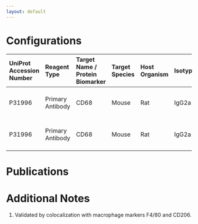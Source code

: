 ```yaml
---
layout: default
---
```


# Configurations

| UniProt Accession Number   | Reagent Type     | Target Name / Protein Biomarker   | Target Species   | Host Organism   | Isotype   | Clonality   | Vendor    |   Catalog Number | Conjugate   | RRID       | Availability   | Method        | Tissue Preservation               | Target Tissue   | Tissue State   | Detergent         | Antigen Retrieval Conditions   | Dye Inactivation Conditions   | Recommend   | Agree               | Disagree   | Contributor         | Notes       |
|:---------------------------|:-----------------|:----------------------------------|:-----------------|:----------------|:----------|:------------|:----------|-----------------:|:------------|:-----------|:---------------|:--------------|:----------------------------------|:----------------|:---------------|:------------------|:-------------------------------|:------------------------------|:------------|:--------------------|:-----------|:--------------------|:------------|
| P31996                     | Primary Antibody | CD68                              | Mouse            | Rat             | IgG2a     | FA-11       | BioLegend |           137004 | AF647       | AB_2044002 | Stock          | IBEX2D Manual | 1:4 Cytofix/Cytoperm Fixed Frozen | Lymph Node      | NA             | 0.3% Triton-X-100 | NA                             | 1 mg/ml LiBH4 15 minutes      | Yes         | [0000-0002-1461-0999](https://orcid.org/0000-0002-1461-0999) | NA         | [0000-0002-1461-0999](https://orcid.org/0000-0002-1461-0999) | [1](#notes) |
| P31996                     | Primary Antibody | CD68                              | Mouse            | Rat             | IgG2a     | FA-11       | BioLegend |           137004 | AF647       | AB_2044002 | Stock          | IBEX2D Manual | 1:4 Cytofix/Cytoperm Fixed Frozen | Small Intestine | NA             | 0.3% Triton-X-100 | NA                             | 1 mg/ml LiBH4 15 minutes      | Yes         | [0000-0002-1461-0999](https://orcid.org/0000-0002-1461-0999) | NA         | [0000-0002-1461-0999](https://orcid.org/0000-0002-1461-0999) | [1](#notes) |

# Publications



# Additional Notes

<a name="notes"></a>
1. Validated by colocalization with macrophage markers F4/80 and CD206.
